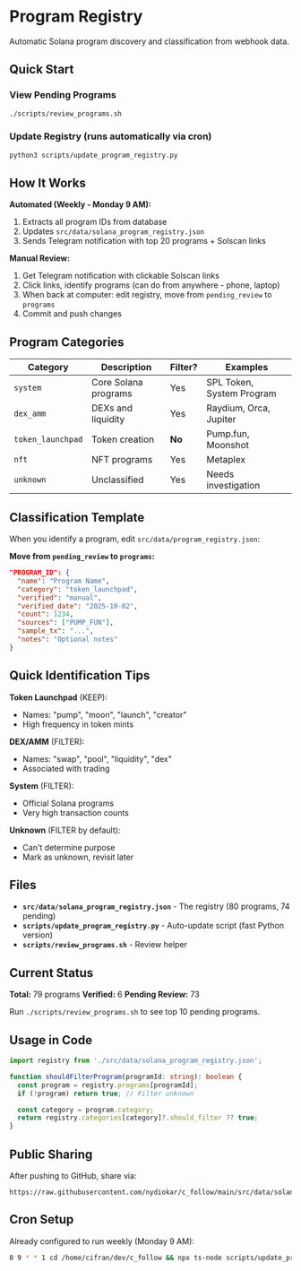 # Program Registry

Automatic Solana program discovery and classification from webhook data.

## Quick Start

### View Pending Programs
```bash
./scripts/review_programs.sh
```

### Update Registry (runs automatically via cron)
```bash
python3 scripts/update_program_registry.py
```

## How It Works

**Automated (Weekly - Monday 9 AM):**
1. Extracts all program IDs from database
2. Updates `src/data/solana_program_registry.json`
3. Sends Telegram notification with top 20 programs + Solscan links

**Manual Review:**
1. Get Telegram notification with clickable Solscan links
2. Click links, identify programs (can do from anywhere - phone, laptop)
3. When back at computer: edit registry, move from `pending_review` to `programs`
4. Commit and push changes

## Program Categories

| Category | Description | Filter? | Examples |
|----------|-------------|---------|----------|
| `system` | Core Solana programs | Yes | SPL Token, System Program |
| `dex_amm` | DEXs and liquidity | Yes | Raydium, Orca, Jupiter |
| `token_launchpad` | Token creation | **No** | Pump.fun, Moonshot |
| `nft` | NFT programs | Yes | Metaplex |
| `unknown` | Unclassified | Yes | Needs investigation |

## Classification Template

When you identify a program, edit `src/data/program_registry.json`:

**Move from `pending_review` to `programs`:**

```json
"PROGRAM_ID": {
  "name": "Program Name",
  "category": "token_launchpad",
  "verified": "manual",
  "verified_date": "2025-10-02",
  "count": 1234,
  "sources": ["PUMP_FUN"],
  "sample_tx": "...",
  "notes": "Optional notes"
}
```

## Quick Identification Tips

**Token Launchpad** (KEEP):
- Names: "pump", "moon", "launch", "creator"
- High frequency in token mints

**DEX/AMM** (FILTER):
- Names: "swap", "pool", "liquidity", "dex"
- Associated with trading

**System** (FILTER):
- Official Solana programs
- Very high transaction counts

**Unknown** (FILTER by default):
- Can't determine purpose
- Mark as unknown, revisit later

## Files

- **`src/data/solana_program_registry.json`** - The registry (80 programs, 74 pending)
- **`scripts/update_program_registry.py`** - Auto-update script (fast Python version)
- **`scripts/review_programs.sh`** - Review helper

## Current Status

**Total:** 79 programs
**Verified:** 6
**Pending Review:** 73

Run `./scripts/review_programs.sh` to see top 10 pending programs.

## Usage in Code

```typescript
import registry from './src/data/solana_program_registry.json';

function shouldFilterProgram(programId: string): boolean {
  const program = registry.programs[programId];
  if (!program) return true; // Filter unknown

  const category = program.category;
  return registry.categories[category]?.should_filter ?? true;
}
```

## Public Sharing

After pushing to GitHub, share via:
```
https://raw.githubusercontent.com/nydiokar/c_follow/main/src/data/solana_program_registry.json
```

## Cron Setup

Already configured to run weekly (Monday 9 AM):
```bash
0 9 * * 1 cd /home/cifran/dev/c_follow && npx ts-node scripts/update_program_registry.ts >> logs/program_registry_updates.log 2>&1
```
